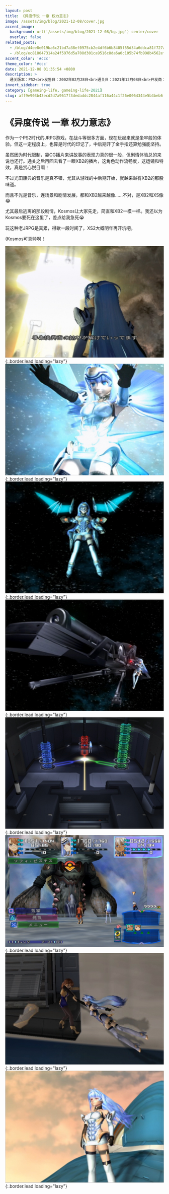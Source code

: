 ```yaml
---
layout: post
title: 《异度传说 一章 权力意志》
image: /assets/img/blog/2021-12-08/cover.jpg
accent_image: 
  background: url('/assets/img/blog/2021-12-08/bg.jpg') center/cover
  overlay: false
related_posts:
  - /blog/d4ee8e019ba6c21bd7a38ef0975cb2e4df6b6b8405f55d34a6ddca81f727aa25/
  - /blog/ec818047314a24f5976d5a708d301ca9516c8da6a0c105b74fb998b4562efbda/
accent_color: '#ccc'
theme_color: '#ccc'
date: 2021-12-08 01:35:54 +0800
description: >
  通关版本：PS2<br>发售日：2002年02月28日<br>通关日：2021年12月08日<br>开发商：Monolith Soft<br>发行商：南梦宫
invert_sidebar: true
category: [gameing-life, gameing-life-2021]
slug: aff9e903b43ecd2d7a9617f3dedaddc2844af116a44c1f26e0064344e5b4beb6
---
```


# 《异度传说 一章 权力意志》

作为一个PS2时代的JRPG游戏，在战斗等很多方面，现在玩起来就是坐牢般的体验。但这一定程度上，也算是时代的印记了，中后期开了金手指还算勉强能坚持。

虽然因为时代限制，靠CG播片来讲故事的表现力真的很一般，但剧情体验总的来说也还行。通关之后再回去看了一眼XB2的播片，这角色动作流畅度，这运镜和特效，真是赏心悦目啊！

不过光田康典的音乐是真不错，尤其从游戏的中后期开始，就越来越有XB2的那股味道。

而且不光是音乐，连场景和剧情发展，都和XB2越来越像......不对，是XB2和XS像😂

尤其最后逃离的那段剧情，Kosmos让大家先走，简直和XB2一模一样。我还以为Kosmos要死在这里了，差点给我急死😭

玩这种老JRPG是真累，得歇一段时间了，XS2大概明年再开坑吧。

(Kosmos可真帅啊！

![](/assets/img/blog/2021-12-08/1.jpg){:.border.lead loading="lazy"}
![](/assets/img/blog/2021-12-08/2.jpg){:.border.lead loading="lazy"}
![](/assets/img/blog/2021-12-08/3.jpg){:.border.lead loading="lazy"}
![](/assets/img/blog/2021-12-08/4.jpg){:.border.lead loading="lazy"}
![](/assets/img/blog/2021-12-08/5.jpg){:.border.lead loading="lazy"}
![](/assets/img/blog/2021-12-08/6.jpg){:.border.lead loading="lazy"}
![](/assets/img/blog/2021-12-08/7.jpg){:.border.lead loading="lazy"}
![](/assets/img/blog/2021-12-08/8.jpg){:.border.lead loading="lazy"}

